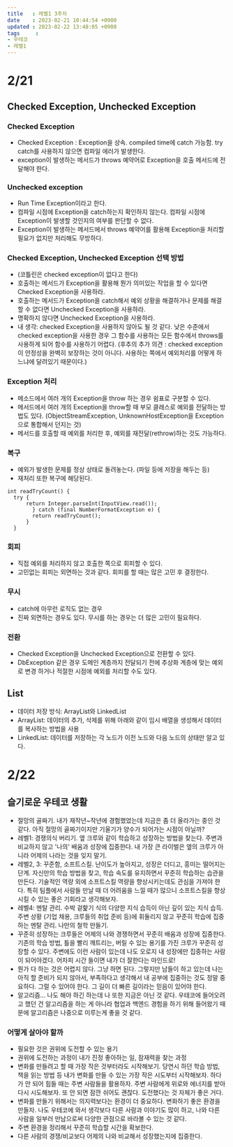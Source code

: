 ```yaml
---
title   : 레벨1 3주차
date    : 2023-02-21 10:44:54 +0900
updated : 2023-02-22 13:48:05 +0900
tags     : 
- 우테코
- 레벨1
---
```

# 2/21
## Checked Exception, Unchecked Exception
### Checked Exception
- Checked Exception : Exception을 상속. compiled time에 catch 가능함. try catch를 사용하지 않으면 컴파일 에러가 발생한다.
- exception이 발생하는 메서드가 throws 예약어로 Exception을 호출 메서드에 전달해야 한다.
### Unchecked exception 
- Run Time Exception이라고 한다.
- 컴파일 시점에 Exception을 catch하는지 확인하지 않는다. 컴파일 시점에 Exception이 발생할 것인지의 여부를 판단할 수 없다.
- Exception이 발생하는 메서드에서 throws 예약어를 활용해 Exception을 처리할 필요가 없지만 처리해도 무방하다.
### Checked Exception, Unchecked Exception 선택 방법
- (코틀린은 checked exception이 없다고 한다)
- 호출하는 메서드가 Exception을 활용해 뭔가 의미있는 작업을 할 수 있다면 Checked Exception을 사용하라.
- 호출하는 메서드가 Exception을 catch해서 예외 상황을 해결하거나 문제를 해결할 수 없다면 Unchecked Exception을 사용하라.
- 명확하지 않다면 Unchecked Exception을 사용하라.
- 내 생각: checked Exception을 사용하지 않아도 될 것 같다. 낮은 수준에서 checked exception을 사용한 경우 그 함수를 사용하는 모든 함수에서 throws를 사용하게 되어 함수를 사용하기 어렵다. (후추의 추가 의견 : checked exception이 안정성을 완벽히 보장하는 것이 아니다. 사용하는 쪽에서 예외처리를 어떻게 하느냐에 달려있기 때문이다.)
### Exception 처리
- 메소드에서 여러 개의 Exception을 throw 하는 경우 쉼표로 구분할 수 있다.
- 메서드에서 여러 개의 Exception을 throw할 때 부모 클래스로 예외를 전달하는 방법도 있다. (ObjectStreamException, UnknownHostException을 Exception으로 통합해서 던지는 것)
- 메서드를 호출할 때 예외를 처리한 후, 예외를 재전달(rethrow)하는 것도 가능하다.
### 복구
- 예외가 발생한 문제를 정상 상태로 돌려놓는다. (파일 등에 저장을 해두는 등)
- 재처리 또한 복구에 해당된다.
```
int readTryCount() {
  try {
      return Integer.parseInt(InputView.read());
        } catch (final NumberFormatException e) {
	    return readTryCount();
      }
  }
```
### 회피
- 직접 예외를 처리하지 않고 호출한 쪽으로 회피할 수 있다.
- 고민없는 회피는 외면하는 것과 같다. 회피를 할 때는 많은 고민 후 결정한다.
### 무시
- catch에 아무런 로직도 없는 경우
- 진짜 외면하는 경우도 있다. 무시를 하는 경우는 더 많은 고민이 필요하다.
### 전환
- Checked Exception을 Unchecked Exception으로 전환할 수 있다.
- DbException 같은 경우 도메인 계층까지 전달되기 전에 추상화 계층에 맞는 예외로 변경 하거나 적절한 시점에 예외를 처리할 수도 있다.
## List
- 데이터 저장 방식: ArrayList와 LinkedList
- ArrayList: 데이터의 추가, 삭제를 위해 아래와 같이 임시 배열을 생성해서 데이터를 복사하는 방법을 사용
- LinkedList: 데이터를 저장하는 각 노드가 이전 노드와 다음 노드의 상태만 알고 있다.

# 2/22
## 슬기로운 우테코 생활
- 절망의 골짜기. 내가 재작년~작년에 경험했었는데 지금은 좀 더 올라가는 중인 것 같다. 아직 절망의 골짜기이지만 기울기가 양수가 되어가는 시점이 아닐까?
- 레벨1: 경쟁의식 버리기. 옆 크루와 같이 학습하고 성장하는 방법을 찾는다. 주변과 비교하지 않고 '나의' 배움과 성장에 집중한다. 내 가장 큰 라이벌은 옆의 크루가 아니라 어제의 나라는 것을 잊지 말기.
- 레벨2, 3: 꾸준함, 소프트스킬. 난이도가 높아지고, 성장은 더디고, 흥미는 떨어지는 단계. 자신만의 학습 방법을 찾고, 학습 속도를 유지하면서 꾸준히 학습하는 습관을 만든다. 기술적인 역량 외에 소프트스킬 역량을 향상시키는데도 관심을 가져야 한다. 특히 팀플에서 사람들 만날 때 더 어려움을 느낄 때가 많으니 소프트스킬을 향상 시킬 수 있는 좋은 기회라고 생각해보자.
- 레벨4: 멘탈 관리. 수박 겉핥기 식의 다양한 지식 습득이 아닌 깊이 있는 지식 습득. 주변 상황 (기업 채용, 크루들의 취업 준비 등)에 휘둘리지 않고 꾸준히 학습에 집중하는 멘탈 관리. 나만의 철학 만들기.
- 꾸준히 성장하는 크루들은 어제의 나와 경쟁하면서 꾸준히 배움과 성장에 집중한다. 기존의 학습 방법, 틀을 빨리 깨트리는, 버릴 수 있는 용기를 가진 크루가 꾸준히 성장할 수 있다. 주변에도 이런 사람이 있는데 나도 오로지 내 성장에만 집중하는 사람이 되어야겠다. 어차피 시간 들이면 내가 더 잘한다는 마인드로!
- 뭔가 다 하는 것은 어렵지 않다. 그냥 하면 된다. 그렇지만 남들이 하고 있는데 나는 아직 할 준비가 되지 않아서, 부족하다고 생각해서 내 공부에 집중하는 것도 정말 중요하다. 그럴 수 있어야 한다. 그 길이 더 빠른 길이라는 믿음이 있어야 한다.
- 알고리즘... 나도 해야 하긴 하는데 나 또한 지금은 아닌 것 같다. 우테코에 들어오려고 했던 건 알고리즘을 하는 게 아니라 협업과 백엔드 경험을 하기 위해 들어왔기 때문에 알고리즘은 나중으로 미루는게 좋을 것 같다.
### 어떻게 살아야 할까
- 필요한 것은 권위에 도전할 수 있는 용기
- 권위에 도전하는 과정이 내가 진정 좋아하는 일, 잠재력을 찾는 과정
- 변화를 만들려고 할 때 가장 작은 것부터라도 시작해보기. 당연시 하던 학습 방법, 책을 읽는 방법 등 내가 변화를 만들 수 있는 가장 작은 시도부터 시작해보자. 하다가 안 되어 힘들 때는 주변 사람들을 활용하자. 주변 사람에게 위로와 에너지를 받아 다시 시도해보자. 또 안 되면 잠깐 쉬어도 괜찮다. 도전했다는 것 자체가 좋은 거다.
- 변화를 만들기 위해서는 의지력보다는 환경이 더 중요하다. 변화하기 좋은 환경을 만들자. 나도 우테코에 와서 생각보다 다른 사람과 이야기도 많이 하고, 나와 다른 사람을 일부러 만남으로써 다양한 관점으로 바라볼 수 있는 것 같다.
- 주변 환경을 정리해서 꾸준히 학습할 시간을 확보한다.
- 다른 사람의 경쟁/비교보다 어제의 나와 비교해서 성장했는지에 집중한다.
